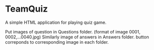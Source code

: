 # TeamQuiz
A simple HTML application for playing quiz game.

Put images of question in Questions folder. (format of image 0001, 0002,...0040.jpg)
Similarly image of answers in Answers folder.
button correponds to corresponding image in each folder.

